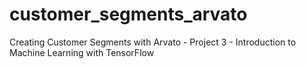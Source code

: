 # customer_segments_arvato
Creating Customer Segments with Arvato - Project 3 - Introduction to Machine Learning with TensorFlow
